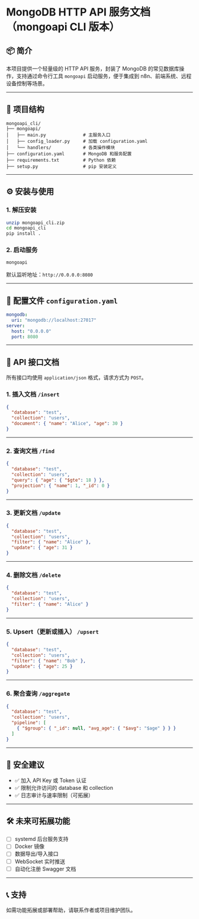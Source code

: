 # MongoDB HTTP API 服务文档（mongoapi CLI 版本）

## 📦 简介

本项目提供一个轻量级的 HTTP API 服务，封装了 MongoDB 的常见数据库操作，支持通过命令行工具 `mongoapi` 启动服务，便于集成到 n8n、前端系统、远程设备控制等场景。

---

## 📁 项目结构

```
mongoapi_cli/
├── mongoapi/
│   ├── main.py              # 主服务入口
│   ├── config_loader.py     # 加载 configuration.yaml
│   └── handlers/            # 各类操作模块
├── configuration.yaml       # MongoDB 和服务配置
├── requirements.txt         # Python 依赖
├── setup.py                 # pip 安装定义
```

---

## ⚙️ 安装与使用

### 1. 解压安装

```bash
unzip mongoapi_cli.zip
cd mongoapi_cli
pip install .
```

### 2. 启动服务

```bash
mongoapi
```

默认监听地址：`http://0.0.0.0:8080`

---

## 📄 配置文件 `configuration.yaml`

```yaml
mongodb:
  uri: "mongodb://localhost:27017"
server:
  host: "0.0.0.0"
  port: 8080
```

---

## 🔌 API 接口文档

所有接口均使用 `application/json` 格式，请求方式为 `POST`。

### 1. 插入文档 `/insert`

```json
{
  "database": "test",
  "collection": "users",
  "document": { "name": "Alice", "age": 30 }
}
```

---

### 2. 查询文档 `/find`

```json
{
  "database": "test",
  "collection": "users",
  "query": { "age": { "$gte": 18 } },
  "projection": { "name": 1, "_id": 0 }
}
```

---

### 3. 更新文档 `/update`

```json
{
  "database": "test",
  "collection": "users",
  "filter": { "name": "Alice" },
  "update": { "age": 31 }
}
```

---

### 4. 删除文档 `/delete`

```json
{
  "database": "test",
  "collection": "users",
  "filter": { "name": "Alice" }
}
```

---

### 5. Upsert（更新或插入） `/upsert`

```json
{
  "database": "test",
  "collection": "users",
  "filter": { "name": "Bob" },
  "update": { "age": 25 }
}
```

---

### 6. 聚合查询 `/aggregate`

```json
{
  "database": "test",
  "collection": "users",
  "pipeline": [
    { "$group": { "_id": null, "avg_age": { "$avg": "$age" } } }
  ]
}
```

---

## 🔐 安全建议

- ✅ 加入 API Key 或 Token 认证
- ✅ 限制允许访问的 database 和 collection
- ✅ 日志审计与速率限制（可拓展）

---

## 🛠️ 未来可拓展功能

- [ ] systemd 后台服务支持
- [ ] Docker 镜像
- [ ] 数据导出/导入接口
- [ ] WebSocket 实时推送
- [ ] 自动化注册 Swagger 文档

---

## 📞 支持

如需功能拓展或部署帮助，请联系作者或项目维护团队。
